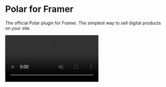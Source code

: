 # Polar for Framer

The official Polar plugin for Framer. The simplest way to sell digital products on your site.

<video src='polar-for-framer.webm' autoPlay loop muted />